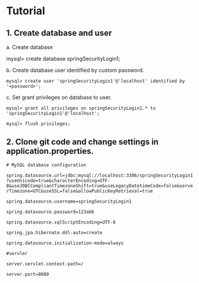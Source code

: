 # Tutorial
## 1. Create database and user
a. Create database

mysql> create database springSecurityLogin1;

b. Create database user identified by custom password.

`mysql> create user 'springSecurityLogin1'@'localhost' identified by '<password>';`

c. Set grant privileges on database to user.

`mysql> grant all privileges on springSecurityLogin1.* to 'springSecurityLogin1'@'localhost';`

`mysql> flush privileges;`

## 2. Clone git code and change settings in application.properties.
`# MySQL database configuration`

 `spring.datasource.url=jdbc:mysql://localhost:3306/springSecurityLogin1?useUnicode=true&characterEncoding=UTF-8&useJDBCCompliantTimezoneShift=true&useLegacyDatetimeCode=false&serverTimezone=UTC&useSSL=false&allowPublicKeyRetrieval=true`

`spring.datasource.username=springSecurityLogin1`

`spring.datasource.password=123abb`

`spring.datasource.sqlScriptEncoding=UTF-8`

`spring.jpa.hibernate.ddl-auto=create`

`spring.datasource.initialization-mode=always`


`#servler`

`server.servlet.context-path=/`

`server.port=8080`
